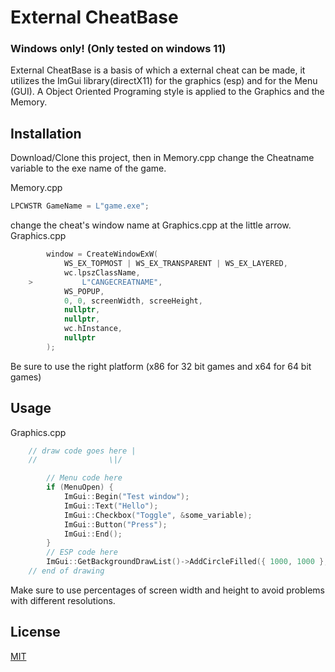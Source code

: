 # External CheatBase
### Windows only! (Only tested on windows 11)
External CheatBase is a basis of which a external cheat can be made, it utilizes the ImGui library(directX11) for the graphics (esp) and for the Menu (GUI). A Object Oriented Programing style is applied to the Graphics and the Memory.

## Installation

Download/Clone this project, then in Memory.cpp change the Cheatname variable to the exe name of the game.

Memory.cpp
```cpp
LPCWSTR GameName = L"game.exe";
```

change the cheat's window name at Graphics.cpp at the little arrow.
Graphics.cpp
```cpp
		window = CreateWindowExW(
			WS_EX_TOPMOST | WS_EX_TRANSPARENT | WS_EX_LAYERED,
			wc.lpszClassName,
	>       	L"CANGECREATNAME",
			WS_POPUP,
			0, 0, screenWidth, screeHeight,
			nullptr,
			nullptr,
			wc.hInstance,
			nullptr
		);
```

Be sure to use the right platform (x86 for 32 bit games and x64 for 64 bit games)
## Usage
Graphics.cpp
```cpp
	// draw code goes here |
	//  		      \|/

		// Menu code here
		if (MenuOpen) {
			ImGui::Begin("Test window");
			ImGui::Text("Hello");
			ImGui::Checkbox("Toggle", &some_variable);
			ImGui::Button("Press");
			ImGui::End();
		}
		// ESP code here
		ImGui::GetBackgroundDrawList()->AddCircleFilled({ 1000, 1000 }, 100.f, ImColor(1.f, 0.f, 0.f));
	// end of drawing
```
Make sure to use percentages of screen width and height to avoid problems with different resolutions.

## License

[MIT](https://choosealicense.com/licenses/mit/)
